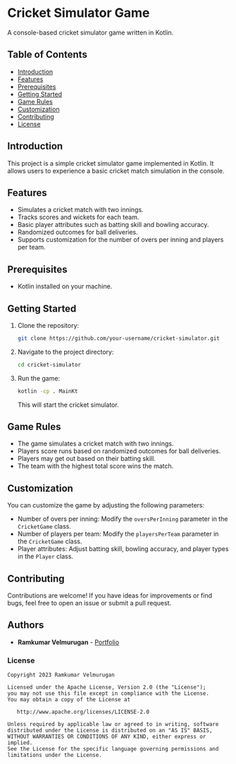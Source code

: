 # Cricket Simulator Game

A console-based cricket simulator game written in Kotlin.

## Table of Contents

- [Introduction](#introduction)
- [Features](#features)
- [Prerequisites](#prerequisites)
- [Getting Started](#getting-started)
- [Game Rules](#game-rules)
- [Customization](#customization)
- [Contributing](#contributing)
- [License](#license)

## Introduction

This project is a simple cricket simulator game implemented in Kotlin. It allows users to experience a basic cricket match simulation in the console.

## Features

- Simulates a cricket match with two innings.
- Tracks scores and wickets for each team.
- Basic player attributes such as batting skill and bowling accuracy.
- Randomized outcomes for ball deliveries.
- Supports customization for the number of overs per inning and players per team.

## Prerequisites

- Kotlin installed on your machine.

## Getting Started

1. Clone the repository:

   ```bash
   git clone https://github.com/your-username/cricket-simulator.git
   ```

2. Navigate to the project directory:

   ```bash
   cd cricket-simulator
   ```

3. Run the game:

   ```bash
   kotlin -cp . MainKt
   ```

   This will start the cricket simulator.

## Game Rules

- The game simulates a cricket match with two innings.
- Players score runs based on randomized outcomes for ball deliveries.
- Players may get out based on their batting skill.
- The team with the highest total score wins the match.

## Customization

You can customize the game by adjusting the following parameters:

- Number of overs per inning: Modify the `oversPerInning` parameter in the `CricketGame` class.
- Number of players per team: Modify the `playersPerTeam` parameter in the `CricketGame` class.
- Player attributes: Adjust batting skill, bowling accuracy, and player types in the `Player` class.

## Contributing

Contributions are welcome! If you have ideas for improvements or find bugs, feel free to open an issue or submit a pull request.

## Authors

* **Ramkumar Velmurugan** - <a href="http://www.spkdroid.com/CV/">Portfolio</a>

### License
    Copyright 2023 Ramkumar Velmurugan

    Licensed under the Apache License, Version 2.0 (the "License");
    you may not use this file except in compliance with the License.
    You may obtain a copy of the License at

       http://www.apache.org/licenses/LICENSE-2.0

    Unless required by applicable law or agreed to in writing, software
    distributed under the License is distributed on an "AS IS" BASIS,
    WITHOUT WARRANTIES OR CONDITIONS OF ANY KIND, either express or implied.
    See the License for the specific language governing permissions and
    limitations under the License.